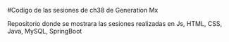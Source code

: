 #Codigo de las sesiones de ch38 de Generation Mx

Repositorio donde se mostrara las sesiones realizadas en Js, HTML, CSS, Java, MySQL, SpringBoot
